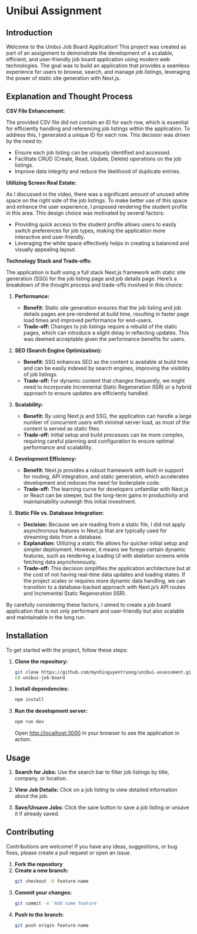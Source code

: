 # Unibui Assignment

## Introduction

Welcome to the Unibui Job Board Application! This project was created as part of an assignment to demonstrate the development of a scalable, efficient, and user-friendly job board application using modern web technologies. The goal was to build an application that provides a seamless experience for users to browse, search, and manage job listings, leveraging the power of static site generation with Next.js.

## Explanation and Thought Process

**CSV File Enhancement:**

The provided CSV file did not contain an ID for each row, which is essential for efficiently handling and referencing job listings within the application. To address this, I generated a unique ID for each row. This decision was driven by the need to:

- Ensure each job listing can be uniquely identified and accessed.
- Facilitate CRUD (Create, Read, Update, Delete) operations on the job listings.
- Improve data integrity and reduce the likelihood of duplicate entries.

**Utilizing Screen Real Estate:**

As I discussed in the video, there was a significant amount of unused white space on the right side of the job listings. To make better use of this space and enhance the user experience, I proposed rendering the student profile in this area. This design choice was motivated by several factors:

- Providing quick access to the student profile allows users to easily switch preferences for job types, making the application more interactive and user-friendly.
- Leveraging the white space effectively helps in creating a balanced and visually appealing layout.

**Technology Stack and Trade-offs:**

The application is built using a full stack Next.js framework with static site generation (SSG) for the job listing page and job details page. Here’s a breakdown of the thought process and trade-offs involved in this choice:

1. **Performance:**

   - **Benefit:** Static site generation ensures that the job listing and job details pages are pre-rendered at build time, resulting in faster page load times and improved performance for end-users.
   - **Trade-off:** Changes to job listings require a rebuild of the static pages, which can introduce a slight delay in reflecting updates. This was deemed acceptable given the performance benefits for users.

2. **SEO (Search Engine Optimization):**

   - **Benefit:** SSG enhances SEO as the content is available at build time and can be easily indexed by search engines, improving the visibility of job listings.
   - **Trade-off:** For dynamic content that changes frequently, we might need to incorporate Incremental Static Regeneration (ISR) or a hybrid approach to ensure updates are efficiently handled.

3. **Scalability:**

   - **Benefit:** By using Next.js and SSG, the application can handle a large number of concurrent users with minimal server load, as most of the content is served as static files.
   - **Trade-off:** Initial setup and build processes can be more complex, requiring careful planning and configuration to ensure optimal performance and scalability.

4. **Development Efficiency:**

   - **Benefit:** Next.js provides a robust framework with built-in support for routing, API integration, and static generation, which accelerates development and reduces the need for boilerplate code.
   - **Trade-off:** The learning curve for developers unfamiliar with Next.js or React can be steeper, but the long-term gains in productivity and maintainability outweigh this initial investment.

5. **Static File vs. Database Integration:**
   - **Decision:** Because we are reading from a static file, I did not apply asynchronous features in Next.js that are typically used for streaming data from a database.
   - **Explanation:** Utilizing a static file allows for quicker initial setup and simpler deployment. However, it means we forego certain dynamic features, such as rendering a loading UI with skeleton screens while fetching data asynchronously.
   - **Trade-off:** This decision simplifies the application architecture but at the cost of not having real-time data updates and loading states. If the project scales or requires more dynamic data handling, we can transition to a database-backed approach with Next.js’s API routes and Incremental Static Regeneration (ISR).

By carefully considering these factors, I aimed to create a job board application that is not only performant and user-friendly but also scalable and maintainable in the long run.

## Installation

To get started with the project, follow these steps:

1. **Clone the repository:**

   ```bash
   git clone https://github.com/mynhinguyentruong/unibui-assessment.git
   cd unibui-job-board
   ```

2. **Install dependencies:**

   ```bash
   npm install
   ```

3. **Run the development server:**

   ```bash
   npm run dev
   ```

   Open [http://localhost:3000](http://localhost:3000) in your browser to see the application in action.

## Usage

1. **Search for Jobs:**
   Use the search bar to filter job listings by title, company, or location.

2. **View Job Details:**
   Click on a job listing to view detailed information about the job.

3. **Save/Unsave Jobs:**
   Click the save button to save a job listing or unsave it if already saved.

## Contributing

Contributions are welcome! If you have any ideas, suggestions, or bug fixes, please create a pull request or open an issue.

1. **Fork the repository**
2. **Create a new branch:**
   ```bash
   git checkout -b feature-name
   ```
3. **Commit your changes:**
   ```bash
   git commit -m 'Add some feature'
   ```
4. **Push to the branch:**
   ```bash
   git push origin feature-name
   ```
